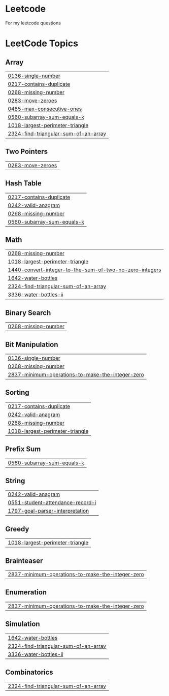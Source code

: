# Leetcode
For my leetcode questions

<!---LeetCode Topics Start-->
# LeetCode Topics
## Array
|  |
| ------- |
| [0136-single-number](https://github.com/Looplover11/Leetcode/tree/master/0136-single-number) |
| [0217-contains-duplicate](https://github.com/Naveen-Sharma92/Leetcode/tree/master/0217-contains-duplicate) |
| [0268-missing-number](https://github.com/Looplover11/Leetcode/tree/master/0268-missing-number) |
| [0283-move-zeroes](https://github.com/Looplover11/Leetcode/tree/master/0283-move-zeroes) |
| [0485-max-consecutive-ones](https://github.com/Looplover11/Leetcode/tree/master/0485-max-consecutive-ones) |
| [0560-subarray-sum-equals-k](https://github.com/Looplover11/Leetcode/tree/master/0560-subarray-sum-equals-k) |
| [1018-largest-perimeter-triangle](https://github.com/Naveen-Sharma92/Leetcode/tree/master/1018-largest-perimeter-triangle) |
| [2324-find-triangular-sum-of-an-array](https://github.com/Naveen-Sharma92/Leetcode/tree/master/2324-find-triangular-sum-of-an-array) |
## Two Pointers
|  |
| ------- |
| [0283-move-zeroes](https://github.com/Looplover11/Leetcode/tree/master/0283-move-zeroes) |
## Hash Table
|  |
| ------- |
| [0217-contains-duplicate](https://github.com/Naveen-Sharma92/Leetcode/tree/master/0217-contains-duplicate) |
| [0242-valid-anagram](https://github.com/Naveen-Sharma92/Leetcode/tree/master/0242-valid-anagram) |
| [0268-missing-number](https://github.com/Looplover11/Leetcode/tree/master/0268-missing-number) |
| [0560-subarray-sum-equals-k](https://github.com/Looplover11/Leetcode/tree/master/0560-subarray-sum-equals-k) |
## Math
|  |
| ------- |
| [0268-missing-number](https://github.com/Looplover11/Leetcode/tree/master/0268-missing-number) |
| [1018-largest-perimeter-triangle](https://github.com/Naveen-Sharma92/Leetcode/tree/master/1018-largest-perimeter-triangle) |
| [1440-convert-integer-to-the-sum-of-two-no-zero-integers](https://github.com/Naveen-Sharma92/Leetcode/tree/master/1440-convert-integer-to-the-sum-of-two-no-zero-integers) |
| [1642-water-bottles](https://github.com/Naveen-Sharma92/Leetcode/tree/master/1642-water-bottles) |
| [2324-find-triangular-sum-of-an-array](https://github.com/Naveen-Sharma92/Leetcode/tree/master/2324-find-triangular-sum-of-an-array) |
| [3336-water-bottles-ii](https://github.com/Naveen-Sharma92/Leetcode/tree/master/3336-water-bottles-ii) |
## Binary Search
|  |
| ------- |
| [0268-missing-number](https://github.com/Looplover11/Leetcode/tree/master/0268-missing-number) |
## Bit Manipulation
|  |
| ------- |
| [0136-single-number](https://github.com/Looplover11/Leetcode/tree/master/0136-single-number) |
| [0268-missing-number](https://github.com/Looplover11/Leetcode/tree/master/0268-missing-number) |
| [2837-minimum-operations-to-make-the-integer-zero](https://github.com/Naveen-Sharma92/Leetcode/tree/master/2837-minimum-operations-to-make-the-integer-zero) |
## Sorting
|  |
| ------- |
| [0217-contains-duplicate](https://github.com/Naveen-Sharma92/Leetcode/tree/master/0217-contains-duplicate) |
| [0242-valid-anagram](https://github.com/Naveen-Sharma92/Leetcode/tree/master/0242-valid-anagram) |
| [0268-missing-number](https://github.com/Looplover11/Leetcode/tree/master/0268-missing-number) |
| [1018-largest-perimeter-triangle](https://github.com/Naveen-Sharma92/Leetcode/tree/master/1018-largest-perimeter-triangle) |
## Prefix Sum
|  |
| ------- |
| [0560-subarray-sum-equals-k](https://github.com/Looplover11/Leetcode/tree/master/0560-subarray-sum-equals-k) |
## String
|  |
| ------- |
| [0242-valid-anagram](https://github.com/Naveen-Sharma92/Leetcode/tree/master/0242-valid-anagram) |
| [0551-student-attendance-record-i](https://github.com/Naveen-Sharma92/Leetcode/tree/master/0551-student-attendance-record-i) |
| [1797-goal-parser-interpretation](https://github.com/Naveen-Sharma92/Leetcode/tree/master/1797-goal-parser-interpretation) |
## Greedy
|  |
| ------- |
| [1018-largest-perimeter-triangle](https://github.com/Naveen-Sharma92/Leetcode/tree/master/1018-largest-perimeter-triangle) |
## Brainteaser
|  |
| ------- |
| [2837-minimum-operations-to-make-the-integer-zero](https://github.com/Naveen-Sharma92/Leetcode/tree/master/2837-minimum-operations-to-make-the-integer-zero) |
## Enumeration
|  |
| ------- |
| [2837-minimum-operations-to-make-the-integer-zero](https://github.com/Naveen-Sharma92/Leetcode/tree/master/2837-minimum-operations-to-make-the-integer-zero) |
## Simulation
|  |
| ------- |
| [1642-water-bottles](https://github.com/Naveen-Sharma92/Leetcode/tree/master/1642-water-bottles) |
| [2324-find-triangular-sum-of-an-array](https://github.com/Naveen-Sharma92/Leetcode/tree/master/2324-find-triangular-sum-of-an-array) |
| [3336-water-bottles-ii](https://github.com/Naveen-Sharma92/Leetcode/tree/master/3336-water-bottles-ii) |
## Combinatorics
|  |
| ------- |
| [2324-find-triangular-sum-of-an-array](https://github.com/Naveen-Sharma92/Leetcode/tree/master/2324-find-triangular-sum-of-an-array) |
<!---LeetCode Topics End-->